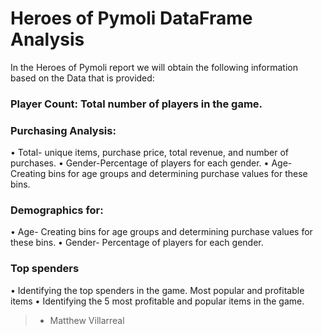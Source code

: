 # Heroes of Pymoli DataFrame Analysis

In the Heroes of Pymoli report we will obtain the following information based on the Data that is provided:

### Player Count: Total number of players in the game.

### Purchasing Analysis:
•	Total- unique items, purchase price, total revenue, and number of purchases.
•	Gender-Percentage of players for each gender.
•	Age- Creating bins for age groups and determining purchase values for these bins.

### Demographics for:
•	Age- Creating bins for age groups and determining purchase values for these bins.
•	Gender- Percentage of players for each gender.

### Top spenders 
•	Identifying the top spenders in the game.
Most popular and profitable items
•	Identifying the 5 most profitable and popular items in the game.


>- Matthew Villarreal
